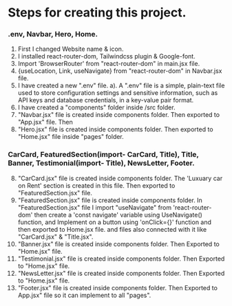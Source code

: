 # Steps for creating this project.

### .env, Navbar, Hero, Home.
1. First I changed Website name & icon.
2. I installed react-router-dom, Tailwindcss plugin & Google-font.
3. Import 'BrowserRouter' from "react-router-dom" in main.jsx file.
4. {useLocation, Link, useNavigate} from "react-router-dom" in Navbar.jsx file.
4. I have created a new ".env" file.
    a). A ".env" file is a simple, plain-text file used to store configuration settings and sensitive information, such as API keys and database credentials, in a key-value pair format.
5. I have created a "components" folder inside /src folder.
6. "Navbar.jsx" file is created inside components folder. Then exported to "App.jsx" file. Then
7. "Hero.jsx" file is created inside components folder. Then exported to "Home.jsx" file inside "pages" folder.


### CarCard, FeaturedSection(import- CarCard, Title), Title, Banner, Testimonial(import- Title), NewsLetter, Footer.
8. "CarCard.jsx" file is created inside components folder. The 'Luxuary car on Rent' section is created in this file. Then exported to "FeaturedSection.jsx" file.
9. "FeaturedSection.jsx" file is created inside components folder. In "FeaturedSection.jsx" file I import "useNavigate" from 'react-router-dom' then create a 'const navigate' variable using UseNavigate() function, and Implement on a button using 'onClick={}' function and then exported to Home.jsx file. and files also connected with it like "CarCard.jsx" & "Title.jsx".
10. "Banner.jsx" file is created inside components folder. Then Exported to "Home.jsx" file.
11. "Testimonial.jsx" file is created inside components folder. Then Exported to "Home.jsx" file.
12. "NewsLetter.jsx" file is created inside components folder. Then Exported to "Home.jsx" file.
13. "Footer.jsx" file is created inside components folder. Then Exported to App.jsx" file so it can implement to all "pages".